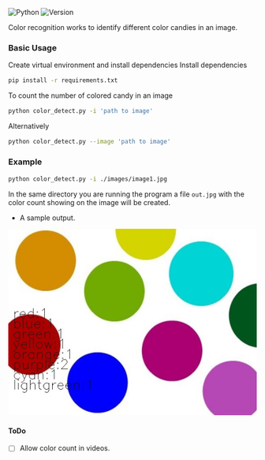 
![Python](https://img.shields.io/badge/Python-3.7-green)
 ![Version](https://img.shields.io/badge/Version-1.0-orange)

Color recognition works to identify different color candies in an image.

### Basic Usage
Create virtual environment and install dependencies
Install dependencies
```bash
pip install -r requirements.txt
```

To count the number of colored candy in an image
```bash
python color_detect.py -i 'path to image'
```
Alternatively
```bash
python color_detect.py --image 'path to image'
```
### Example
```bash
python color_detect.py -i ./images/image1.jpg
```

In the same directory you are running the program a file `out.jpg`
with the color count showing on the image will be created.

-  A sample output.


![Sample image](./images/out.jpg)


#### ToDo

- [ ]  Allow color count in videos.

